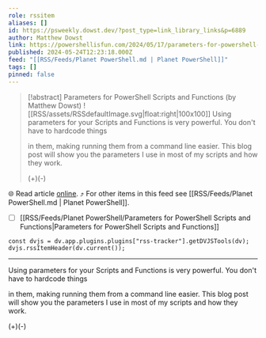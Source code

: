 ```yaml
---
role: rssitem
aliases: []
id: https://psweekly.dowst.dev/?post_type=link_library_links&p=6889
author: Matthew Dowst
link: https://powershellisfun.com/2024/05/17/parameters-for-powershell-scripts-and-functions/
published: 2024-05-24T12:23:18.000Z
feed: "[[RSS/Feeds/Planet PowerShell.md | Planet PowerShell]]"
tags: []
pinned: false
---
```


> [!abstract] Parameters for PowerShell Scripts and Functions (by Matthew Dowst)
> ![[RSS/assets/RSSdefaultImage.svg|float:right|100x100]] Using parameters for your Scripts and Functions is very powerful. You don't have to hardcode things
> 
> in them, making running them from a command line easier. This blog post will show you the parameters I use in most of my scripts and how they work.
> 
> (+)(-)

🌐 Read article [online](https://powershellisfun.com/2024/05/17/parameters-for-powershell-scripts-and-functions/). ⤴ For other items in this feed see [[RSS/Feeds/Planet PowerShell.md | Planet PowerShell]].

- [ ] [[RSS/Feeds/Planet PowerShell/Parameters for PowerShell Scripts and Functions|Parameters for PowerShell Scripts and Functions]]

~~~dataviewjs
const dvjs = dv.app.plugins.plugins["rss-tracker"].getDVJSTools(dv);
dvjs.rssItemHeader(dv.current());
~~~

- - -

Using parameters for your Scripts and Functions is very powerful. You don't have to hardcode things

in them, making running them from a command line easier. This blog post will show you the parameters I use in most of my scripts and how they work.

(+)(-)
